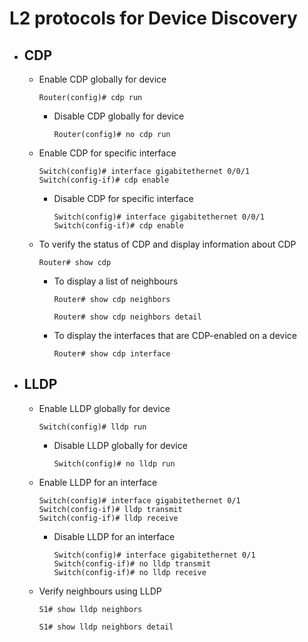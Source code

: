 # L2 protocols for Device Discovery 

- ## CDP
    - Enable CDP globally for device
        ```
        Router(config)# cdp run
        ```
        - Disable CDP globally for device   
            ```
            Router(config)# no cdp run
            ```
    - Enable CDP for specific interface
        ```
        Switch(config)# interface gigabitethernet 0/0/1
        Switch(config-if)# cdp enable
        ```
        - Disable CDP for specific interface
            ```
            Switch(config)# interface gigabitethernet 0/0/1
            Switch(config-if)# cdp enable
            ```
    - To verify the status of CDP and display information about CDP
        ```
        Router# show cdp
        ```
        - To display a list of neighbours
            ```
            Router# show cdp neighbors
            ```
            ```
            Router# show cdp neighbors detail
            ```
        - To display the interfaces that are CDP-enabled on a device
            ```
            Router# show cdp interface
            ```

- ## LLDP
    - Enable LLDP globally for device
        ```
        Switch(config)# lldp run
        ```
        - Disable LLDP globally for device
            ```
            Switch(config)# no lldp run
            ```
    - Enable LLDP for an interface
        ```
        Switch(config)# interface gigabitethernet 0/1
        Switch(config-if)# lldp transmit
        Switch(config-if)# lldp receive
        ```
        - Disable LLDP for an interface
            ```
            Switch(config)# interface gigabitethernet 0/1
            Switch(config-if)# no lldp transmit
            Switch(config-if)# no lldp receive
            ```
    - Verify neighbours using LLDP
        ```
        S1# show lldp neighbors
        ```
        ```
        S1# show lldp neighbors detail
        ```